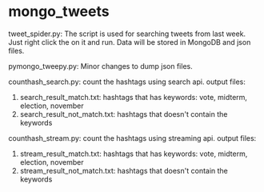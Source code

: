 # mongo_tweets

tweet_spider.py:
The script is used for searching tweets from last week. 
Just right click the on it and run.
Data will be stored in MongoDB and json files.

pymongo_tweepy.py:
Minor changes to dump json files.

counthash_search.py:
count the hashtags using search api. 
output files:
1. search_result_match.txt: hashtags that has keywords: vote, midterm, election, november
2. search_result_not_match.txt: hashtags that doesn't contain the keywords

counthash_stream.py:
count the hashtags using streaming api. 
output files:
1. stream_result_match.txt: hashtags that has keywords: vote, midterm, election, november
2. stream_result_not_match.txt: hashtags that doesn't contain the keywords
